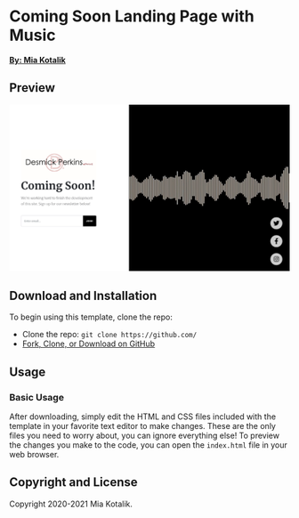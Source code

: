 # Coming Soon Landing Page with Music

**[By: Mia Kotalik](http://miakotalik.com/)**

## Preview

[![View Live Preview](img/preview.jpg)](https://blackrockdigital.github.io/startbootstrap-coming-soon/)

## Download and Installation

To begin using this template, clone the repo:

-   Clone the repo: `git clone https://github.com/`
-   [Fork, Clone, or Download on GitHub]()

## Usage

### Basic Usage

After downloading, simply edit the HTML and CSS files included with the template in your favorite text editor to make changes. These are the only files you need to worry about, you can ignore everything else! To preview the changes you make to the code, you can open the `index.html` file in your web browser.

## Copyright and License

Copyright 2020-2021 Mia Kotalik.
